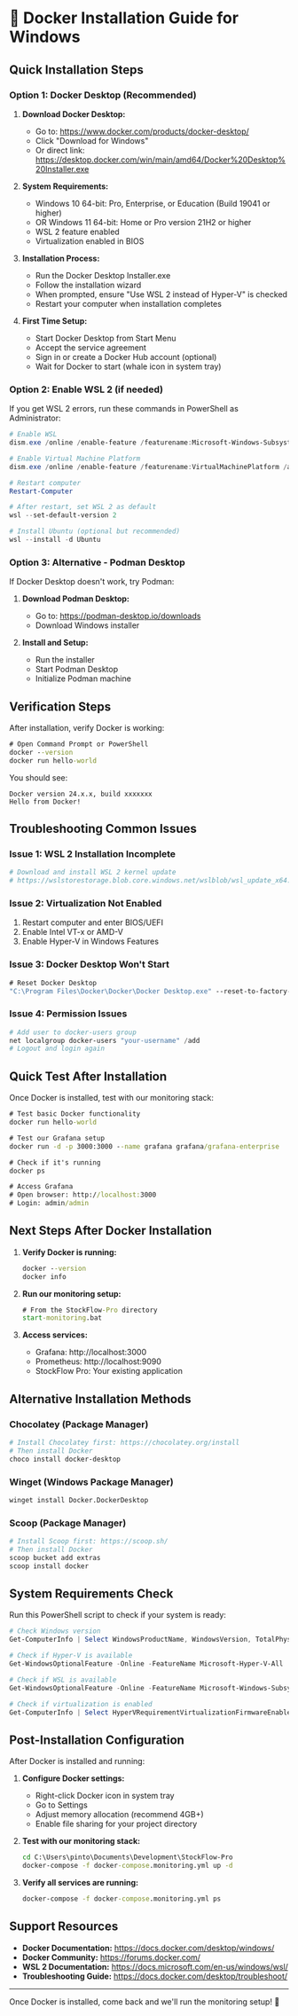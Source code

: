 # 🐳 Docker Installation Guide for Windows

## Quick Installation Steps

### Option 1: Docker Desktop (Recommended)

1. **Download Docker Desktop:**
   - Go to: https://www.docker.com/products/docker-desktop/
   - Click "Download for Windows"
   - Or direct link: https://desktop.docker.com/win/main/amd64/Docker%20Desktop%20Installer.exe

2. **System Requirements:**
   - Windows 10 64-bit: Pro, Enterprise, or Education (Build 19041 or higher)
   - OR Windows 11 64-bit: Home or Pro version 21H2 or higher
   - WSL 2 feature enabled
   - Virtualization enabled in BIOS

3. **Installation Process:**
   - Run the Docker Desktop Installer.exe
   - Follow the installation wizard
   - When prompted, ensure "Use WSL 2 instead of Hyper-V" is checked
   - Restart your computer when installation completes

4. **First Time Setup:**
   - Start Docker Desktop from Start Menu
   - Accept the service agreement
   - Sign in or create a Docker Hub account (optional)
   - Wait for Docker to start (whale icon in system tray)

### Option 2: Enable WSL 2 (if needed)

If you get WSL 2 errors, run these commands in PowerShell as Administrator:

```powershell
# Enable WSL
dism.exe /online /enable-feature /featurename:Microsoft-Windows-Subsystem-Linux /all /norestart

# Enable Virtual Machine Platform
dism.exe /online /enable-feature /featurename:VirtualMachinePlatform /all /norestart

# Restart computer
Restart-Computer

# After restart, set WSL 2 as default
wsl --set-default-version 2

# Install Ubuntu (optional but recommended)
wsl --install -d Ubuntu
```

### Option 3: Alternative - Podman Desktop

If Docker Desktop doesn't work, try Podman:

1. **Download Podman Desktop:**
   - Go to: https://podman-desktop.io/downloads
   - Download Windows installer

2. **Install and Setup:**
   - Run the installer
   - Start Podman Desktop
   - Initialize Podman machine

## Verification Steps

After installation, verify Docker is working:

```cmd
# Open Command Prompt or PowerShell
docker --version
docker run hello-world
```

You should see:
```
Docker version 24.x.x, build xxxxxxx
Hello from Docker!
```

## Troubleshooting Common Issues

### Issue 1: WSL 2 Installation Incomplete
```powershell
# Download and install WSL 2 kernel update
# https://wslstorestorage.blob.core.windows.net/wslblob/wsl_update_x64.msi
```

### Issue 2: Virtualization Not Enabled
1. Restart computer and enter BIOS/UEFI
2. Enable Intel VT-x or AMD-V
3. Enable Hyper-V in Windows Features

### Issue 3: Docker Desktop Won't Start
```cmd
# Reset Docker Desktop
"C:\Program Files\Docker\Docker\Docker Desktop.exe" --reset-to-factory-defaults
```

### Issue 4: Permission Issues
```powershell
# Add user to docker-users group
net localgroup docker-users "your-username" /add
# Logout and login again
```

## Quick Test After Installation

Once Docker is installed, test with our monitoring stack:

```cmd
# Test basic Docker functionality
docker run hello-world

# Test our Grafana setup
docker run -d -p 3000:3000 --name grafana grafana/grafana-enterprise

# Check if it's running
docker ps

# Access Grafana
# Open browser: http://localhost:3000
# Login: admin/admin
```

## Next Steps After Docker Installation

1. **Verify Docker is running:**
   ```cmd
   docker --version
   docker info
   ```

2. **Run our monitoring setup:**
   ```cmd
   # From the StockFlow-Pro directory
   start-monitoring.bat
   ```

3. **Access services:**
   - Grafana: http://localhost:3000
   - Prometheus: http://localhost:9090
   - StockFlow Pro: Your existing application

## Alternative Installation Methods

### Chocolatey (Package Manager)
```powershell
# Install Chocolatey first: https://chocolatey.org/install
# Then install Docker
choco install docker-desktop
```

### Winget (Windows Package Manager)
```cmd
winget install Docker.DockerDesktop
```

### Scoop (Package Manager)
```powershell
# Install Scoop first: https://scoop.sh/
# Then install Docker
scoop bucket add extras
scoop install docker
```

## System Requirements Check

Run this PowerShell script to check if your system is ready:

```powershell
# Check Windows version
Get-ComputerInfo | Select WindowsProductName, WindowsVersion, TotalPhysicalMemory

# Check if Hyper-V is available
Get-WindowsOptionalFeature -Online -FeatureName Microsoft-Hyper-V-All

# Check if WSL is available
Get-WindowsOptionalFeature -Online -FeatureName Microsoft-Windows-Subsystem-Linux

# Check if virtualization is enabled
Get-ComputerInfo | Select HyperVRequirementVirtualizationFirmwareEnabled
```

## Post-Installation Configuration

After Docker is installed and running:

1. **Configure Docker settings:**
   - Right-click Docker icon in system tray
   - Go to Settings
   - Adjust memory allocation (recommend 4GB+)
   - Enable file sharing for your project directory

2. **Test with our monitoring stack:**
   ```cmd
   cd C:\Users\pinto\Documents\Development\StockFlow-Pro
   docker-compose -f docker-compose.monitoring.yml up -d
   ```

3. **Verify all services are running:**
   ```cmd
   docker-compose -f docker-compose.monitoring.yml ps
   ```

## Support Resources

- **Docker Documentation:** https://docs.docker.com/desktop/windows/
- **Docker Community:** https://forums.docker.com/
- **WSL 2 Documentation:** https://docs.microsoft.com/en-us/windows/wsl/
- **Troubleshooting Guide:** https://docs.docker.com/desktop/troubleshoot/

---

Once Docker is installed, come back and we'll run the monitoring setup! 🚀